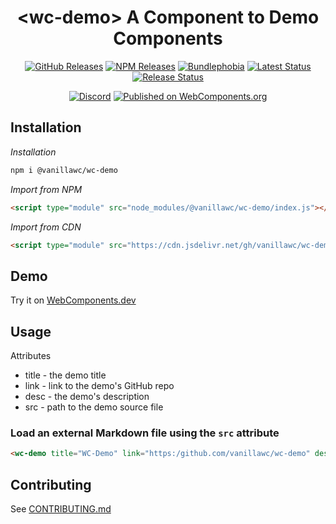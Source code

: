 <h1 align="center">&lt;wc-demo&gt; A Component to Demo Components</h1>

<div align="center">
  <a href="https://github.com/vanillawc/wc-demo/releases"><img src="https://badgen.net/github/tag/vanillawc/wc-demo" alt="GitHub Releases"></a>
  <a href="https://www.npmjs.com/package/@vanillawc/wc-demo"><img src="https://badgen.net/npm/v/@vanillawc/wc-demo" alt="NPM Releases"></a>
  <a href="https://bundlephobia.com/result?p=@vanillawc/wc-demo"><img src="https://badgen.net/bundlephobia/minzip/@vanillawc/wc-demo" alt="Bundlephobia"></a>
  <a href="https://github.com/vanillawc/wc-demo/actions"><img src="https://github.com/vanillawc/wc-demo/workflows/Latest/badge.svg" alt="Latest Status"></a>
  <a href="https://github.com/vanillawc/wc-demo/actions"><img src="https://github.com/vanillawc/wc-demo/workflows/Release/badge.svg" alt="Release Status"></a>

  <a href="https://discord.gg/8ur9M5"><img alt="Discord" src="https://img.shields.io/discord/723296249121603604?color=%23738ADB"></a>
  <a href="https://www.webcomponents.org/element/vanillawc/wc-demo"><img src="https://img.shields.io/badge/webcomponents.org-published-blue.svg" alt="Published on WebComponents.org"></a>
</div>

## Installation

*Installation*
```sh
npm i @vanillawc/wc-demo
```

*Import from NPM*
```html
<script type="module" src="node_modules/@vanillawc/wc-demo/index.js"></script>
```

*Import from CDN*
```html
<script type="module" src="https://cdn.jsdelivr.net/gh/vanillawc/wc-demo@1/index.js"></script>
```

## Demo

Try it on [WebComponents.dev](https://webcomponents.dev/edit/0nMBg8ZeCG1KHZmL49ww?sv=1&pm=1)

## Usage

Attributes

- title - the demo title
- link - link to the demo's GitHub repo
- desc - the demo's description
- src - path to the demo source file

### Load an external Markdown file using the `src` attribute

```html
<wc-demo title="WC-Demo" link="https:/github.com/vanillawc/wc-demo" desc="Basic Usage" src="assets/demo.html"></wc-demo>
```

## Contributing

See [CONTRIBUTING.md](https://github.com/vanillawc/vanillawc/blob/main/CONTRIBUTING.md)
